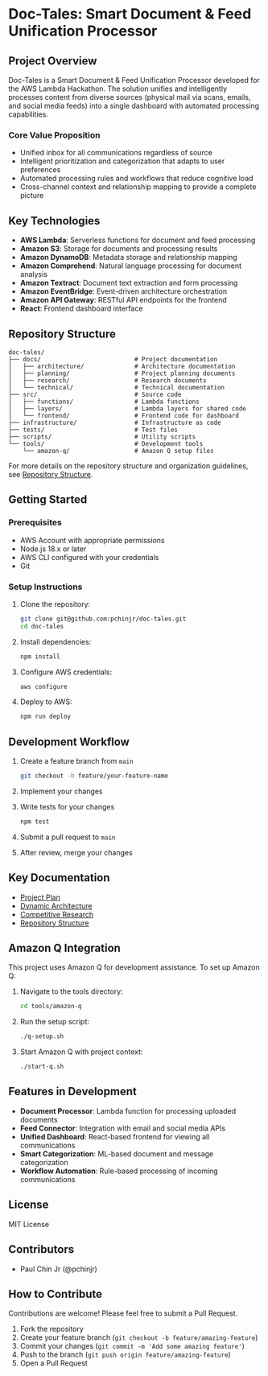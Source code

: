 # Doc-Tales: Smart Document & Feed Unification Processor

## Project Overview

Doc-Tales is a Smart Document & Feed Unification Processor developed for the AWS Lambda Hackathon. The solution unifies and intelligently processes content from diverse sources (physical mail via scans, emails, and social media feeds) into a single dashboard with automated processing capabilities.

### Core Value Proposition

- Unified inbox for all communications regardless of source
- Intelligent prioritization and categorization that adapts to user preferences
- Automated processing rules and workflows that reduce cognitive load
- Cross-channel context and relationship mapping to provide a complete picture

## Key Technologies

- **AWS Lambda**: Serverless functions for document and feed processing
- **Amazon S3**: Storage for documents and processing results
- **Amazon DynamoDB**: Metadata storage and relationship mapping
- **Amazon Comprehend**: Natural language processing for document analysis
- **Amazon Textract**: Document text extraction and form processing
- **Amazon EventBridge**: Event-driven architecture orchestration
- **Amazon API Gateway**: RESTful API endpoints for the frontend
- **React**: Frontend dashboard interface

## Repository Structure

```
doc-tales/
├── docs/                          # Project documentation
│   ├── architecture/              # Architecture documentation
│   ├── planning/                  # Project planning documents
│   ├── research/                  # Research documents
│   └── technical/                 # Technical documentation
├── src/                           # Source code
│   ├── functions/                 # Lambda functions
│   ├── layers/                    # Lambda layers for shared code
│   └── frontend/                  # Frontend code for dashboard
├── infrastructure/                # Infrastructure as code
├── tests/                         # Test files
├── scripts/                       # Utility scripts
└── tools/                         # Development tools
    └── amazon-q/                  # Amazon Q setup files
```

For more details on the repository structure and organization guidelines, see [Repository Structure](repo-structure.md).

## Getting Started

### Prerequisites

- AWS Account with appropriate permissions
- Node.js 18.x or later
- AWS CLI configured with your credentials
- Git

### Setup Instructions

1. Clone the repository:
   ```bash
   git clone git@github.com:pchinjr/doc-tales.git
   cd doc-tales
   ```

2. Install dependencies:
   ```bash
   npm install
   ```

3. Configure AWS credentials:
   ```bash
   aws configure
   ```

4. Deploy to AWS:
   ```bash
   npm run deploy
   ```

## Development Workflow

1. Create a feature branch from `main`
   ```bash
   git checkout -b feature/your-feature-name
   ```

2. Implement your changes

3. Write tests for your changes
   ```bash
   npm test
   ```

4. Submit a pull request to `main`

5. After review, merge your changes

## Key Documentation

- [Project Plan](docs/planning/lambda-hackathon-plan.md)
- [Dynamic Architecture](docs/architecture/dynamic-architecture.md)
- [Competitive Research](docs/research/competitive-research.md)
- [Repository Structure](repo-structure.md)

## Amazon Q Integration

This project uses Amazon Q for development assistance. To set up Amazon Q:

1. Navigate to the tools directory:
   ```bash
   cd tools/amazon-q
   ```

2. Run the setup script:
   ```bash
   ./q-setup.sh
   ```

3. Start Amazon Q with project context:
   ```bash
   ./start-q.sh
   ```

## Features in Development

- **Document Processor**: Lambda function for processing uploaded documents
- **Feed Connector**: Integration with email and social media APIs
- **Unified Dashboard**: React-based frontend for viewing all communications
- **Smart Categorization**: ML-based document and message categorization
- **Workflow Automation**: Rule-based processing of incoming communications

## License

MIT License

## Contributors

- Paul Chin Jr (@pchinjr)

## How to Contribute

Contributions are welcome! Please feel free to submit a Pull Request.

1. Fork the repository
2. Create your feature branch (`git checkout -b feature/amazing-feature`)
3. Commit your changes (`git commit -m 'Add some amazing feature'`)
4. Push to the branch (`git push origin feature/amazing-feature`)
5. Open a Pull Request
